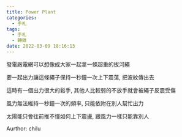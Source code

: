```yaml
---
title: Power Plant
categories:
  - 手札
tags:
  - 手札
  - 轉錄
date: 2022-03-09 18:16:13
---
```

發電廠電網可以想像成大家一起拿一條超重的拔河繩

要一起出力讓這條繩子保持一秒鐘一次上下震蕩, 把波紋傳出去

這時有一個出力很大的鬆手, 其他人比較弱的不放手就會被繩子反震受傷

風力無法維持一秒鐘一次的頻率, 只能依附在別人幫忙出力

太陽能只會往前推不懂如何上下震盪, 跟風力一樣只能靠別人

Aurthor: chilu
